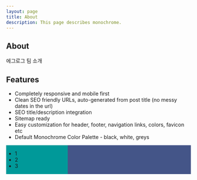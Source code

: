 ```yaml
---
layout: page
title: About
description: This page describes monochrome.
---
```

## About
에그로그 팀 소개 

## Features

- Completely responsive and mobile first
- Clean SEO friendly URLs, auto-generated from post title (no messy dates in the url)
- SEO title/description integration
- Sitemap ready
- Easy customization for header, footer, navigation links, colors, favicon etc
- Default Monochrome Color Palette - black, white, greys

<div style="display: grid; grid-template-columns: 1fr 2fr;">
<div id="content-options" style="background-color: #009999">
<ul>
    <li value="1" onclick="changeContent(event)">1</li>
    <li value="2" onclick="changeContent(event)">2</li>
    <li value="3" onclick="changeContent(event)">3</li>
</ul>
</div>
<div id="content-body" style="background-color: #445588">
</div>
</div>
<script>
const changeContent = (e) => {
    let element = document.getElementById("content-body");
    element.innerHTML = `<span>${e.target.getAttribute("value")}</span>`;
    console.log(e.target.getAttribute("value"));
}
</script>



